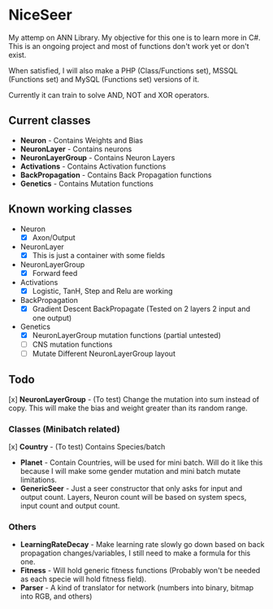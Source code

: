 # NiceSeer
My attemp on ANN Library. My objective for this one is to learn more in C#. This is an ongoing project and most of functions don't work yet or don't exist.

When satisfied, I will also make a PHP (Class/Functions set), MSSQL (Functions set) and MySQL (Functions set) versions of it.

Currently it can train to solve AND, NOT and XOR operators.

## Current classes
  * **Neuron** - Contains Weights and Bias
  * **NeuronLayer** - Contains neurons
  * **NeuronLayerGroup** - Contains Neuron Layers
  * **Activations** - Contains Activation functions
  * **BackPropagation** - Contains Back Propagation functions
  * **Genetics** - Contains Mutation functions
## Known working classes
  * Neuron
    - [x] Axon/Output
  * NeuronLayer
    - [x] This is just a container with some fields
  * NeuronLayerGroup
    - [x] Forward feed
  * Activations
    - [x] Logistic, TanH, Step and Relu are working
  * BackPropagation
    - [x] Gradient Descent BackPropagate (Tested on 2 layers 2 input and one output)
  * Genetics
    - [x] NeuronLayerGroup mutation functions (partial untested)
    - [ ] CNS mutation functions
    - [ ] Mutate Different NeuronLayerGroup layout
## Todo
  [x] **NeuronLayerGroup** - (To test) Change the mutation into sum instead of copy. This will make the bias and weight greater than its random range.
### Classes (Minibatch related)
  [x] **Country** - (To test) Contains Species/batch
  * **Planet** - Contain Countries, will be used for mini batch. Will do it like this because I will make some gender mutation and mini batch mutate limitations.
  * **GenericSeer** - Just a seer constructor that only asks for input and output count. Layers, Neuron count will be based on system specs, input count and output count.
### Others
  * **LearningRateDecay** - Make learning rate slowly go down based on back propagation changes/variables, I still need to make a formula for this one.
  * **Fitness** - Will hold generic fitness functions (Probably won't be needed as each specie will hold fitness field).
  * **Parser** - A kind of translator for network (numbers into binary, bitmap into RGB, and others)
